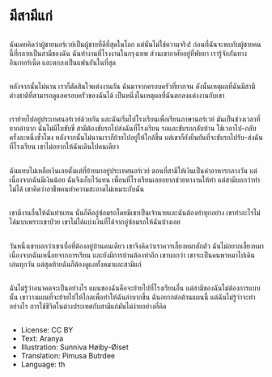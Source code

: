 # มีสามีแก่

##
ฉันเคยคิดว่าผู้ชายนอร์เวย์เป็นผู้ชายที่ดีที่สุดในโลก แต่นั่นไม่ใช่ความจริง! ก่อนที่ฉันจะพบกับผู้ชายคนนี้ที่กลายเป็นสามีของฉัน ฉันทำงานที่โรงงานในกรุงเทพ ส่วนเขาอาศัยอยู่ที่พัทยา เรารู้จักกันทางอินเทอร์เน็ต และตกลงเป็นแฟนกันในที่สุด

##
หลังจากนั้นไม่นาน เราก็ตัดสินใจแต่งงานกัน ฉันมาจากครอบครัวที่ยากจน ดังนั้นเหตุผลที่ฉันมีสามีต่างชาติที่สามารถดูแลครอบครัวของฉันได้ เป็นหนึ่งในเหตุผลที่ฉันตกลงแต่งงานกับเขา

##
เราย้ายไปอยู่ประเทศนอร์เวย์ด้วยกัน และฉันเริ่มไปโรงเรียนเพื่อเรียนภาษานอร์เวย์ มันเป็นช่วงเวลาที่ยากลำบาก ฉันไม่มีใบขับขี่ สามีต้องขับรถไปส่งฉันที่โรงเรียน รอและขับรถกลับบ้าน ใช้เวลาไป-กลับครั้งละหนึ่งชั่วโมง หลังจากนั้นไม่นานเราก็ย้ายไปอยู่ให้ใกล้ขึ้น แต่เขาก็ยังยืนยันที่จะขับรถไปรับ-ส่งฉันที่โรงเรียน เขาไม่อยากให้ฉันเดินไปคนเดียว

##
ฉันแทบไม่เหลือเงินเลยตั้งแต่ที่ย้ายมาอยู่ประเทศนอร์เวย์ ตอนที่สามีให้เงินเป็นค่าอาหารกลางวัน แต่เนื่องจากฉันมีเงินน้อย ฉันจึงเก็บไว้แทน เพื่อนที่โรงเรียนเลยอยากช่วยหางานให้ทำ แต่สามีบอกว่าทำไม่ได้ เขาคิดว่าอาชีพคนทำความสะอาดไม่เหมาะกับฉัน

##
เขามีงานอื่นให้ฉันทำแทน นั่นก็คืออู่ซ่อมรถโดยมีเขาเป็นเจ้านายและฉันต้องทำทุกอย่าง เขาทำอะไรไม่ได้มากเพราะเขาป่วย เขาไม่ได้แบ่งเงินที่ได้จากอู่ซ่อมรถให้ฉันบ้างเลย

##
วันหนึ่งเขาบอกว่าเขาเบื่อที่ต้องอยู่บ้านคนเดียว เขาจึงคิดว่าเราควรเลี้ยงหมาสักตัว ฉันไม่อยากเลี้ยงหมาเนื่องจากฉันเหนื่อยจากการเรียน และยังมีการบ้านต้องทำอีก เขาบอกว่า เขาจะเป็นคนพาหมาไปเดินเล่นทุกวัน แต่สุดท้ายฉันก็ต้องดูแลทั้งหมาและสามีแก่

##
ฉันไม่รู้ว่าอนาคตจะเป็นอย่างไร แผนของฉันคือจะย้ายไปที่โรงเรียนอื่น แต่สามีของฉันไม่ต้องการแบบนั้น เขาวางแผนที่จะย้ายไปให้ไกลเพื่อทำให้ฉันลำบากขึ้น ฉันอยากต่อต้านแผนนี้ แต่ฉันไม่รู้ว่าจะทำอย่างไร การใช้ชีวิตในต่างประเทศกับสามีแก่มันไม่ง่ายอย่างที่คิด

##
* License: CC BY
* Text: Aranya
* Illustration: Sunniva Høiby-Øiset
* Translation: Pimusa Butrdee
* Language: th
